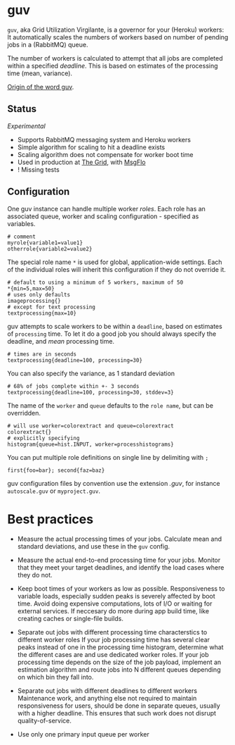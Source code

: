 guv
===

`guv`, aka Grid Utilization Virgilante, is a governor for your (Heroku) workers:
It automatically scales the numbers of workers based on number of pending jobs in a (RabbitMQ) queue.

The number of workers is calculated to attempt that all jobs are completed within a specified *deadline*.
This is based on estimates of the processing time (mean, variance).

[Origin of the word guv](http://english.stackexchange.com/questions/14370/what-is-the-origin-of-the-british-guv-is-it-still-used-colloquially).

## Status

*Experimental*

* Supports RabbitMQ messaging system and Heroku workers
* Simple algorithm for scaling to hit a deadline exists
* Scaling algorithm does not compensate for worker boot time
* Used in production at [The Grid](https://thegrid.io), with [MsgFlo](https://github.com/msgflo/msgflo)
* ! Missing tests

## Configuration

One guv instance can handle multiple worker *roles*.
Each role has an associated queue, worker and scaling configuration - specified as variables.

    # comment
    myrole{variable1=value1}
    otherrole{variable2=value2}

The special role name `*` is used for global, application-wide settings.
Each of the individual roles will inherit this configuration if they do not override it.

    # default to using a minimum of 5 workers, maximum of 50
    *{min=5,max=50}
    # uses only defaults
    imageprocessing{}
    # except for text processing
    textprocessing{max=10}

guv attempts to scale workers to be within a `deadline`, based on estimates of `processing` time.
To let it do a good job you should always specify the deadline, and *mean* processing time.

    # times are in seconds
    textprocessing{deadline=100, processing=30}

You can also specify the variance, as 1 standard deviation

    # 68% of jobs complete within +- 3 seconds
    textprocessing{deadline=100, processing=30, stddev=3}

The name of the `worker` and `queue` defaults to the `role name`, but can be overridden.

    # will use worker=colorextract and queue=colorextract
    colorextract{}
    # explicitly specifying
    histogram{queue=hist.INPUT, worker=processhistograms}

You can put multiple role definitions on single line by delimiting with `;`

    first{foo=bar}; second{faz=baz}

guv configuration files by convention use the extension *.guv*, for instance `autoscale.guv` or `myproject.guv`.

# Best practices

* Measure the actual processing times of your jobs.
Calculate mean and standard deviations, and use these in the `guv` config.

* Measure the actual end-to-end processing time for your jobs.
Monitor that they meet your target deadlines, and identify the load cases where they do not.

* Keep boot times of your workers as low as possible.
Responsiveness to variable loads, especially sudden peaks is severely affected by boot time.
Avoid doing expensive computations, lots of I/O or waiting for external services.
If neccesary do more during app build time, like creating caches or single-file builds.

* Separate out jobs with different processing time characterstics to different worker roles
If your job processing time has several clear peaks instead of one in the processing time histogram,
determine what the different cases are and use dedicated worker roles.
If your job processing time depends on the size of the job payload, implement an estimation
algorithm and route jobs into N different queues depending on which bin they fall into.

* Separate out jobs with different deadlines to different workers
Maintenance work, and anything else not required to maintain responsiveness for users,
should be done in separate queues, usually with a higher deadline.
This ensures that such work does not disrupt quality-of-service.

* Use only one primary input queue per worker

